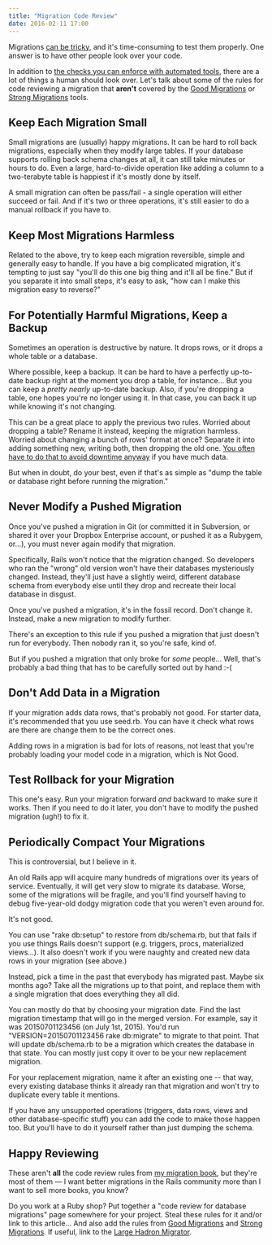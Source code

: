 ```yaml
---
title: "Migration Code Review"
date: 2016-02-11 17:00
---
```


Migrations <a href="/posts/database-migrations-without-downtime">can
be tricky</a>, and it's time-consuming to test them properly. One
answer is to have other people look over your code.

In addition to <a href="/posts/good-strong-migrations">the checks you
can enforce with automated tools</a>, there are a lot of things a
human should look over. Let's talk about some of the rules for code
reviewing a migration that <b>aren't</b> covered by the <a
href="https://github.com/testdouble/good-migrations">Good
Migrations</a> or <a
href="https://github.com/ankane_strong_migrations">Strong
Migrations</a> tools.

## Keep Each Migration Small

Small migrations are (usually) happy migrations. It can be hard to
roll back migrations, especially when they modify large tables. If
your database supports rolling back schema changes at all, it can
still take minutes or hours to do. Even a large, hard-to-divide
operation like adding a column to a two-terabyte table is happiest
if it's mostly done by itself.
<!--more-->
A small migration can often be pass/fail - a single operation will
either succeed or fail. And if it's two or three operations, it's
still easier to do a manual rollback if you have to.

## Keep Most Migrations Harmless

Related to the above, try to keep each migration reversible, simple
and generally easy to handle. If you have a big complicated migration,
it's tempting to just say "you'll do this one big thing and it'll all
be fine." But if you separate it into small steps, it's easy to ask,
"how can I make this migration easy to reverse?"

## For Potentially Harmful Migrations, Keep a Backup

Sometimes an operation is destructive by nature. It drops rows, or it
drops a whole table or a database.

Where possible, keep a backup. It can be hard to have a perfectly
up-to-date backup right at the moment you drop a table, for
instance... But you can keep a <i>pretty nearly</i> up-to-date
backup. Also, if you're dropping a table, one hopes you're no longer
using it. In that case, you can back it up while knowing it's not
changing.

This can be a great place to apply the previous two rules. Worried
about dropping a table? Rename it instead, keeping the migration
harmless. Worried about changing a bunch of rows' format at once?
Separate it into adding something new, writing both, then dropping the
old one. <a href="/posts/database-migrations-without-downtime">You
often have to do that to avoid downtime anyway</a> if you have much
data.

But when in doubt, do your best, even if that's as simple as "dump the
table or database right before running the migration."

## Never Modify a Pushed Migration

Once you've pushed a migration in Git (or committed it in Subversion,
or shared it over your Dropbox Enterprise account, or pushed it as a
Rubygem, or...), you must never again modify that migration.

Specifically, Rails won't notice that the migration changed. So
developers who ran the "wrong" old version won't have their databases
mysteriously changed. Instead, they'll just have a slightly weird,
different database schema from everybody else until they drop and
recreate their local database in disgust.

Once you've pushed a migration, it's in the fossil record. Don't
change it. Instead, make a new migration to modify further.

There's an exception to this rule if you pushed a migration that just doesn't run
for everybody. Then nobody ran it, so you're safe, kind of.

But if you pushed a migration that only broke for <i>some</i>
people... Well, that's probably a bad thing that has to be carefully
sorted out by hand :-(

## Don't Add Data in a Migration

If your migration adds data rows, that's probably not good. For starter data,
it's recommended that you use seed.rb. You can have it check what rows are
there are change them to be the correct ones.

Adding rows in a migration is bad for lots of reasons, not least that
you're probably loading your model code in a migration, which is Not
Good.

## Test Rollback for your Migration

This one's easy. Run your migration forward <i>and</i> backward to make sure
it works. Then if you need to do it later, you don't have to modify the pushed
migration (ugh!) to fix it.

## Periodically Compact Your Migrations

This is controversial, but I believe in it.

An old Rails app will acquire many hundreds of migrations over its
years of service. Eventually, it will get very slow to migrate its
database. Worse, some of the migrations will be fragile, and you'll
find yourself having to debug five-year-old dodgy migration code that
you weren't even around for.

It's not good.

You can use "rake db:setup" to restore from db/schema.rb, but that
fails if you use things Rails doesn't support (e.g. triggers, procs,
materialized views...). It also doesn't work if you were naughty and
created new data rows in your migration (see above.)

Instead, pick a time in the past that everybody has migrated past. Maybe
six months ago? Take all the migrations up to that point, and replace them
with a single migration that does everything they all did.

You can mostly do that by choosing your migration date. Find the last
migration timestamp that will go in the merged version. For example,
say it was 20150701123456 (on July 1st, 2015). You'd run
"VERSION=20150701123456 rake db:migrate" to migrate to that
point. That will update db/schema.rb to be a migration which creates
the database in that state. You can mostly just copy it over to be
your new replacement migration.

For your replacement migration, name it after an existing one -- that
way, every existing database thinks it already ran that migration and
won't try to duplicate every table it mentions.

If you have any unsupported operations (triggers, data rows, views and
other database-specific stuff) you can add the code to make those
happen too. But you'll have to do it yourself rather than just dumping
the schema.

## Happy Reviewing

These aren't <b>all</b> the code review rules from <a
href="http://no-more-lost-data.com">my migration book</a>, but they're
most of them &mdash; I want better migrations in the Rails community
more than I want to sell more books, you know?

Do you work at a Ruby shop? Put together a "code review for database
migrations" page somewhere for your project. Steal these rules for it
and/or link to this article... And also add the rules from <a
href="https://github.com/testdouble/good-migrations">Good
Migrations</a> and <a
href="https://github.com/ankane_strong_migrations">Strong
Migrations</a>. If useful, link to the <a
href="https://github.com/soundcloud/lhm">Large Hadron Migrator</a>.
